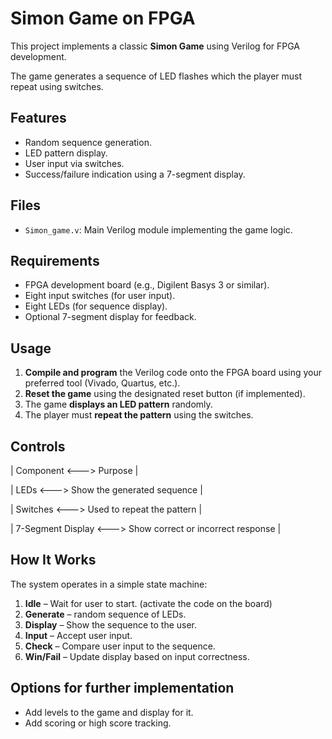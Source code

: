 # Simon Game on FPGA

This project implements a classic **Simon Game** using Verilog for FPGA development. 

The game generates a sequence of LED flashes which the player must repeat using switches. 

## Features

- Random sequence generation.
- LED pattern display.
- User input via switches.
- Success/failure indication using a 7-segment display.

## Files

- `Simon_game.v`: Main Verilog module implementing the game logic.

## Requirements

- FPGA development board (e.g., Digilent Basys 3 or similar).
- Eight input switches (for user input).
- Eight LEDs (for sequence display).
- Optional 7-segment display for feedback.

## Usage

1. **Compile and program** the Verilog code onto the FPGA board using your preferred tool (Vivado, Quartus, etc.).
2. **Reset the game** using the designated reset button (if implemented).
3. The game **displays an LED pattern** randomly.
4. The player must **repeat the pattern** using the switches.

## Controls

| Component         <---> Purpose                             |

| LEDs              <---> Show the generated sequence         |

| Switches          <---> Used to repeat the pattern          |

| 7-Segment Display <---> Show correct or incorrect response  |

## How It Works

The system operates in a simple state machine:
1. **Idle** – Wait for user to start. (activate the code on the board)
2. **Generate** – random sequence of LEDs.
3. **Display** – Show the sequence to the user.
4. **Input** – Accept user input.
5. **Check** – Compare user input to the sequence.
6. **Win/Fail** – Update display based on input correctness.

## Options for further implementation

- Add levels to the game and display for it.
- Add scoring or high score tracking.
